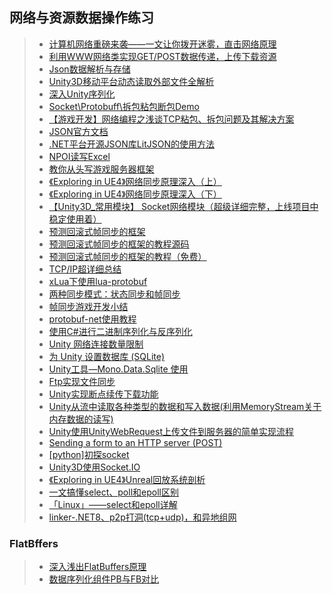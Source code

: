 ## 网络与资源数据操作练习  
>* [计算机网络重磅来袭——一文让你拨开迷雾，直击网络原理](https://www.cnblogs.com/zyx110/p/11891335.html)  
>* [利用WWW网络类实现GET/POST数据传递，上传下载资源](https://github.com/XINCGer/Unity3DTraining/tree/master/NetWorkAndResources/WebTest)  
>* [Json数据解析与存储](https://github.com/XINCGer/Unity3DTraining/tree/master/NetWorkAndResources/JsonDataDemo)  
>* [Unity3D移动平台动态读取外部文件全解析](./MobilePlatformDynamicReadExternalFiles)  
>* [深入Unity序列化](https://zhuanlan.zhihu.com/p/76247383)  
>* [Socket\Protobuff\拆包粘包断包Demo](./Socket_Protobuff)  
>* [【游戏开发】网络编程之浅谈TCP粘包、拆包问题及其解决方案](https://www.cnblogs.com/msxh/p/10822516.html)  
>* [JSON官方文档](http://www.json.org/json-zh.html)  
>* [.NET平台开源JSON库LitJSON的使用方法](http://www.cnblogs.com/chen110xi/archive/2012/05/24/2515592.html)  
>* [NPOI读写Excel](http://www.cnblogs.com/luxiaoxun/p/3374992.html)  
>* [教你从头写游戏服务器框架](https://www.cnblogs.com/qcloud1001/p/10478522.html)  
>* [《Exploring in UE4》网络同步原理深入（上）](https://mp.weixin.qq.com/s/SEFKFRulIWHYgt5s85-M1g)  
>* [《Exploring in UE4》网络同步原理深入（下）](https://mp.weixin.qq.com/s/n4qN0dDLxQSPzRWfhwLCzA)  
>* [【Unity3D_常用模块】 Socket网络模块（超级详细完整，上线项目中稳定使用着）](.//SampleSocket)   
>* [预测回滚式帧同步的框架](https://github.com/JiepengTan/LockstepEngine)  
>* [预测回滚式帧同步的框架的教程源码](https://github.com/JiepengTan/Lockstep-Tutorial)  
>* [预测回滚式帧同步的框架的教程（免费）](https://space.bilibili.com/308864667/channel/detail?cid=86562)  
>* [TCP/IP超详细总结](https://www.cnblogs.com/wgblog-code/p/12091057.html)  
>* [xLua下使用lua-protobuf](https://www.cnblogs.com/xiaohutu/p/12168781.html)  
>* [两种同步模式：状态同步和帧同步](https://zhuanlan.zhihu.com/p/36884005)  
>* [帧同步游戏开发小结](https://www.cnblogs.com/xiaohutu/p/12402399.html)  
>* [protobuf-net使用教程](https://www.cnblogs.com/sifenkesi/p/4045392.html)  
>* [使用C#进行二进制序列化与反序列化](https://blog.csdn.net/sinat_34791632/article/details/79722525)  
>* [Unity 网络连接数量限制](https://networm.me/2017/01/15/unity-connection-limit/)  
>* [为 Unity 设置数据库 (SQLite)](https://stackoverflow.com/questions/50753569/setup-database-sqlite-for-unity)  
>* [Unity工具—Mono.Data.Sqlite 使用](https://zhuanlan.zhihu.com/p/112232175)  
>* [Ftp实现文件同步](https://www.cnblogs.com/huhangfei/p/4989176.html)  
>* [Unity实现断点续传下载功能](https://www.blinkedu.cn/index.php/2021/08/19/unity%e5%ae%9e%e7%8e%b0%e6%96%ad%e7%82%b9%e7%bb%ad%e4%bc%a0%e4%b8%8b%e8%bd%bd%e5%8a%9f%e8%83%bd/)  
>* [Unity从流中读取各种类型的数据和写入数据(利用MemoryStream关于内存数据的读写)](https://blog.csdn.net/qq_36274965/article/details/80181160)  
>* [Unity使用UnityWebRequest上传文件到服务器的简单实现流程](https://blog.csdn.net/qq_17367039/article/details/107027470)  
>* [Sending a form to an HTTP server (POST)](https://docs.unity3d.com/2019.4/Documentation/Manual/UnityWebRequest-SendingForm.html)  
>* [[python]初探socket](https://www.233tw.com/unity/57149)  
>* [Unity3D使用Socket.IO](http://www.luohanjie.com/2019-07-25/socket-io-for-unity3d.html)  
>* [《Exploring in UE4》Unreal回放系统剖析](https://mp.weixin.qq.com/s/k0dPE3_2DTUolcaPPAlKpA)
>* [一文搞懂select、poll和epoll区别](https://zhuanlan.zhihu.com/p/272891398)
>* [「Linux」——select和epoll详解](https://zhuanlan.zhihu.com/p/179071801)
>* [linker-.NET8、p2p打洞(tcp+udp)，和异地组网](https://github.com/snltty/linker)  

### FlatBffers  
>* [深入浅出FlatBuffers原理](https://zhuanlan.zhihu.com/p/391109273)
>* [数据序列化组件PB与FB对比](https://juzii.gitee.io/2020/03/02/protobuf-vs-flatbuffer/)  
